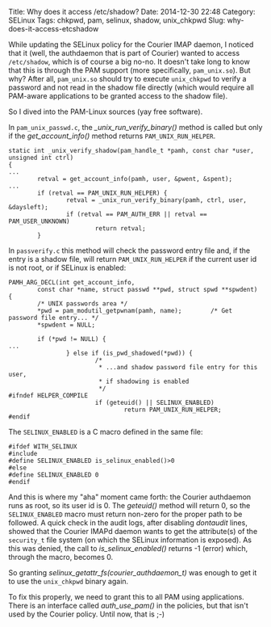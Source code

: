 Title: Why does it access /etc/shadow?
Date: 2014-12-30 22:48
Category: SELinux
Tags: chkpwd, pam, selinux, shadow, unix_chkpwd
Slug: why-does-it-access-etcshadow

While updating the SELinux policy for the Courier IMAP daemon, I noticed
that it (well, the authdaemon that is part of Courier) wanted to access
`/etc/shadow`, which is of course a big no-no. It doesn't take long to
know that this is through the PAM support (more specifically,
`pam_unix.so`). But why? After all, `pam_unix.so` should try to execute
`unix_chkpwd` to verify a password and not read in the shadow file
directly (which would require all PAM-aware applications to be granted
access to the shadow file).

So I dived into the PAM-Linux sources (yay free software).

In `pam_unix_passwd.c`, the *\_unix\_run\_verify\_binary()* method is
called but only if the *get\_account\_info()* method returns
`PAM_UNIX_RUN_HELPER`.

``` {lang="c"}
static int _unix_verify_shadow(pam_handle_t *pamh, const char *user, unsigned int ctrl)
{
...
        retval = get_account_info(pamh, user, &pwent, &spent);
...
        if (retval == PAM_UNIX_RUN_HELPER) {
                retval = _unix_run_verify_binary(pamh, ctrl, user, &daysleft);
                if (retval == PAM_AUTH_ERR || retval == PAM_USER_UNKNOWN)
                        return retval;
        }
```

In `passverify.c` this method will check the password entry file and, if
the entry is a shadow file, will return `PAM_UNIX_RUN_HELPER` if the
current user id is not root, or if SELinux is enabled:

``` {lang="c"}
PAMH_ARG_DECL(int get_account_info,
        const char *name, struct passwd **pwd, struct spwd **spwdent)
{
        /* UNIX passwords area */
        *pwd = pam_modutil_getpwnam(pamh, name);        /* Get password file entry... */
        *spwdent = NULL;

        if (*pwd != NULL) {
...
                } else if (is_pwd_shadowed(*pwd)) {
                        /*
                         * ...and shadow password file entry for this user,
                         * if shadowing is enabled
                         */
#ifndef HELPER_COMPILE
                        if (geteuid() || SELINUX_ENABLED)
                                return PAM_UNIX_RUN_HELPER;
#endif
```

The `SELINUX_ENABLED` is a C macro defined in the same file:

``` {lang="c"}
#ifdef WITH_SELINUX
#include 
#define SELINUX_ENABLED is_selinux_enabled()>0
#else
#define SELINUX_ENABLED 0
#endif
```

And this is where my "aha" moment came forth: the Courier authdaemon
runs as root, so its user id is 0. The *geteuid()* method will return 0,
so the `SELINUX_ENABLED` macro must return non-zero for the proper path
to be followed. A quick check in the audit logs, after disabling
*dontaudit* lines, showed that the Courier IMAPd daemon wants to get the
attribute(s) of the `security_t` file system (on which the SELinux
information is exposed). As this was denied, the call to
*is\_selinux\_enabled()* returns -1 (error) which, through the macro,
becomes 0.

So granting *selinux\_getattr\_fs(courier\_authdaemon\_t)* was enough to
get it to use the `unix_chkpwd` binary again.

To fix this properly, we need to grant this to all PAM using
applications. There is an interface called *auth\_use\_pam()* in the
policies, but that isn't used by the Courier policy. Until now, that is
;-)
